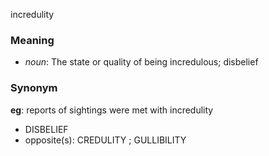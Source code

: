 incredulity
### Meaning
+ _noun_: The state or quality of being incredulous; disbelief

### Synonym

__eg__: reports of sightings were met with incredulity

+ DISBELIEF
+ opposite(s): CREDULITY ; GULLIBILITY


